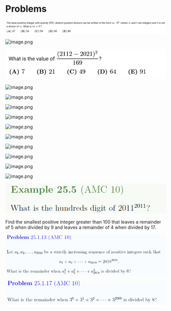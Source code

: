 # Problems

![image.png](Problems%20225936cc221481858579cea56052a635/image.png)

![image.png](../Number%20Theory%20Problems%20225936cc2214811298a7c6877ef47024/image.png)

![image.png](Problems%20225936cc221481858579cea56052a635/image%201.png)

![image.png](../Number%20Theory%20Problems%20225936cc2214811298a7c6877ef47024/image%201.png)

![image.png](../Number%20Theory%20Problems%20225936cc2214811298a7c6877ef47024/image%202.png)

![image.png](../Number%20Theory%20Problems%20225936cc2214811298a7c6877ef47024/image%203.png)

![image.png](../Number%20Theory%20Problems%20225936cc2214811298a7c6877ef47024/image%204.png)

![image.png](../Number%20Theory%20Problems%20225936cc2214811298a7c6877ef47024/image%205.png)

![image.png](../Number%20Theory%20Problems%20225936cc2214811298a7c6877ef47024/image%206.png)

![image.png](../Number%20Theory%20Problems%20225936cc2214811298a7c6877ef47024/image%207.png)

![image.png](../Number%20Theory%20Problems%20225936cc2214811298a7c6877ef47024/image%208.png)

![image.png](../Number%20Theory%20Problems%20225936cc2214811298a7c6877ef47024/image%209.png)

![image.png](../Number%20Theory%20Problems%20225936cc2214811298a7c6877ef47024/image%2010.png)

![image.png](Problems%20225936cc221481858579cea56052a635/image%202.png)

Find the smallest positive integer greater than 100 that leaves a remainder of 5 when
divided by 9 and leaves a remainder of 4 when divided by 17.

![image.png](Problems%20225936cc221481858579cea56052a635/image%203.png)

![image.png](Problems%20225936cc221481858579cea56052a635/image%204.png)